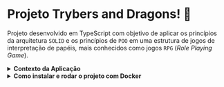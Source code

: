 # Projeto Trybers and Dragons! 	:dragon_face:

Projeto desenvolvido em TypeScript com objetivo de aplicar os princípios da arquitetura `SOLID` e os princípios de `POO` em uma estrutura de jogos de interpretação de papéis, mais conhecidos como jogos `RPG` (_Role Playing Game_). 

<details>
  <summary><strong>Contexto da Aplicação</strong></summary><br />
  
  No projeto, é possível criar personagens de diferentes raças, como anões, elfos, hobbits, orcs e dragões, bem como arquétipos como magos, necromantes, guardas ou guerreiros. É possível inserir informações para cada personagem, como nome, pontos de vida, tipo de energia, destreza e defesa. Além disso, com os personagens e monstros criados, é possível realizar batalhas em dois modos: personagem contra personagem ou personagem contra vários inimigos ou personagens rivais.
</details>

<details>
  <summary><strong>Como instalar e rodar o projeto com Docker</strong></summary><br />
  
  Realize o clone do repositório em sua máquina e utilize os comandos a seguir para executar a aplicação com o Docker:
   - `docker-compose up -d`
   - `docker exec -it trybers_and_dragons bash`
   - `npm install`
    
  ⚠ Atenção ⚠ Caso opte por utilizar o Docker, **TODOS** os comandos disponíveis no `package.json` (npm start, npm test, npm run dev, ...) devem ser executados **DENTRO** do container, ou seja, no terminal que aparece após a execução do comando `docker exec` citado acima. 
  
  Depois que as dependências forem instaladas, é importante verificar os arquivos na pasta `./src`, onde se encontram as classes criadas para construir os personagens. Nos arquivos `./src/index.ts`, há alguns exemplos disponíveis e, se desejar explorá-los, pode-se construir personagens e realizar batalhas, executando o script de código no terminal através do comando `npm start`.
  
  Ao final, basta utilizar o comando `docker-compose down` parando a aplicação.
</details>
